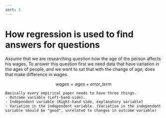 ```yaml
---
sort: 5
---
```


# How regression is used to find answers for questions

Assume that we are researching question how the age of the person affects his wages.
To answer this question first we need data that have variation in the ages of people, and we want to sat that with the change of age, does that make difference in wages.

$$ wages = ages + error\_term $$

```tip
Basically every empirical paper needs to have three things.
- Outcome variable (Left-hand-side).
- Independent variable (Right-hand-side, explanatory variable)
- Variation in the independent variable. (Variation in the independent variable should be "good", unrelated to changes in outcome variable)
```

